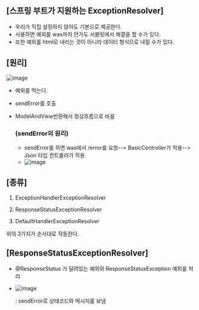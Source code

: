 ## [스프링 부트가 지원하는 ExceptionResolver] ##

- 우리가 직접 설정하지 않아도 기본으로 제공한다.
- 사용하면 예외를 was까지 안가도 서블릿에서 해결을 할 수가 있다.
- 또한 예외를 html로 내리는 것이 아니라 데이터 형식으로 내릴 수가 있다.

## [원리] ##

![image](https://user-images.githubusercontent.com/108928206/196418227-05b36bd7-16e5-4683-9c76-04ce020a23a5.png)

- 예외를 먹는다.
- sendError를 호출
- ModelAndView반환해서 정상흐름으로 바꿈

  ### (sendError의 원리) ###
  
  - sendError를 하면 was에서 /error를 요청--> BasicController가 적용--> Json 타입 컨트롤러가 적용
  - ![image](https://user-images.githubusercontent.com/108928206/196421491-538d0cdd-aba6-4f4a-82ca-4107a5a91d4d.png)


## [종류] ##

1. ExceptionHandlerExceptionResolver

2. ResponseStatusExceptionResolver

3. DefaultHandlerExceptionResolver 

위의 3가지가 순서대로 작동한다. 

## [ResponseStatusExceptionResolver] ##

- @ResponseStatus 가 달려있는 예외와 ResponseStatusException 예외를 처리
- ![image](https://user-images.githubusercontent.com/108928206/196422105-80be40a5-264d-4362-a8ac-6b5124c2d577.png)
  
  : sendError로 상태코드와 메시지를 보냄
  


